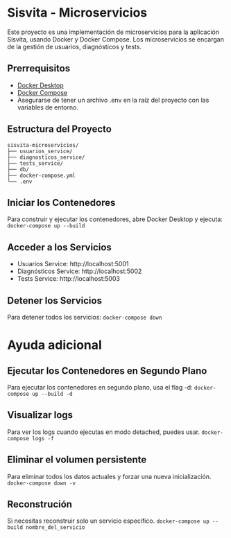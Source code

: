 # Sisvita - Microservicios

Este proyecto es una implementación de microservicios para la aplicación Sisvita, usando Docker y Docker Compose. Los microservicios se encargan de la gestión de usuarios, diagnósticos y tests.

## Prerrequisitos

- [Docker Desktop](https://www.docker.com/products/docker-desktop/)
- [Docker Compose](https://docs.docker.com/compose/install/)
- Asegurarse de tener un archivo .env en la raíz del proyecto con las variables de entorno.

## Estructura del Proyecto

```plaintext
sisvita-microservicios/
├── usuarios_service/
├── diagnosticos_service/
├── tests_service/
├── db/
├── docker-compose.yml
└── .env
```

## Iniciar los Contenedores
Para construir y ejecutar los contenedores, abre Docker Desktop y ejecuta:
`docker-compose up --build`

## Acceder a los Servicios

 - Usuarios Service: http://localhost:5001
 - Diagnósticos Service: http://localhost:5002
 - Tests Service: http://localhost:5003

## Detener los Servicios
Para detener todos los servicios:
`docker-compose down`


# Ayuda adicional

## Ejecutar los Contenedores en Segundo Plano
Para ejecutar los contenedores en segundo plano, usa el flag -d:
`docker-compose up --build -d`

## Visualizar logs
Para ver los logs cuando ejecutas en modo detached, puedes usar.
`docker-compose logs -f`

## Eliminar el volumen persistente
Para eliminar todos los datos actuales y forzar una nueva inicialización.
`docker-compose down -v`

## Reconstrución
Si necesitas reconstruir solo un servicio específico.
`docker-compose up --build nombre_del_servicio`